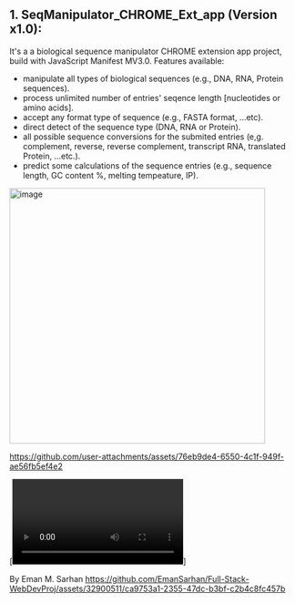 ## 1. SeqManipulator_CHROME_Ext_app (Version x1.0):
It's a a biological sequence manipulator CHROME extension app project, build with JavaScript Manifest MV3.0.
Features available:
* manipulate all types of biological sequences (e.g., DNA, RNA, Protein sequences).
* process unlimited number of entries' seqence length [nucleotides or amino acids].
* accept any format type of sequence (e.g., FASTA format, ...etc).
* direct detect of the sequence type (DNA, RNA or Protein).
* all possible sequence conversions for the submited entries (e,g. complement, reverse, reverse complement, transcript RNA, translated Protein, ...etc.).
* predict some calculations of the sequence entries (e.g., sequence length, GC content %, melting tempeature, IP).

<img width="449" alt="image" src="https://github.com/user-attachments/assets/51de3e54-0ce9-4ff7-bbe5-b31c8e83a68d" />

https://github.com/user-attachments/assets/76eb9de4-6550-4c1f-949f-ae56fb5ef4e2


[![Watch the video](https://github.com/EmanSarhan/BioDataAnalyzVisProj/blob/7b5784d5d246e59501b6736a66ff228c81e7604c/1_SeqManipulatorCHROME_Ext_app/SeqManipulator_ChromrExt_16.5_1080px.mov)]

By Eman M. Sarhan
https://github.com/EmanSarhan/Full-Stack-WebDevProj/assets/32900511/ca9753a1-2355-47dc-b3bf-c2b4c8fc457b
